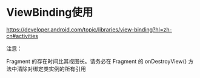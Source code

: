 # ViewBinding使用

https://developer.android.com/topic/libraries/view-binding?hl=zh-cn#activities

注意：

Fragment 的存在时间比其视图长。请务必在 Fragment 的 onDestroyView() 方法中清除对绑定类实例的所有引用

